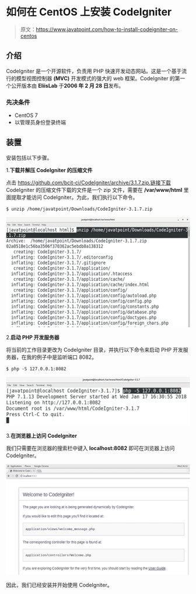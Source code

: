 # 如何在 CentOS 上安装 CodeIgniter

> 原文：<https://www.javatpoint.com/how-to-install-codeigniter-on-centos>

## 介绍

CodeIgniter 是一个开源软件，负责用 PHP 快速开发动态网站。这是一个基于流行的模型视图控制器 **(MVC)** 开发模式的强大的 web 框架。CodeIgniter 的第一个公开版本由 **EliisLab** 于**2006 年 2 月 28 日**发布。

### 先决条件

*   CentOS 7
*   以管理员身份登录终端

## 装置

安装包括以下步骤。

1.**下载并解压 CodeIgniter 的压缩文件**

点击 https://github.com/bcit-ci/CodeIgniter/archive/3.1.7.zip.链接下载 CodeIgniter 的压缩文件下载的文件是一个 zip 文件，需要在 **/var/www/html** 里面提取才能访问 CodeIgniter。为此，我们执行以下命令。

```
$ unzip /home/javatpoint/Downloads/CodeIgniter-3.1.7.zip  

```

![CentOS How to Install CodeIgniter on CentOS](img/7b68e0d971f3845857b720e95fb9c534.png)

2.**启动 PHP 开发服务器**

将当前的工作目录更改为 CodeIgniter 目录，并执行以下命令来启动 PHP 开发服务器，在我的例子中是监听端口 8082。

```
$ php -S 127.0.0.1:8082

```

![CentOS How to Install CodeIgniter on CentOS 1](img/1f79adbb3faed4f19a49098d479a18ec.png)

3.**在浏览器上访问 CodeIgniter**

我们只需要在浏览器的搜索栏中键入 **localhost:8082** 即可在浏览器上访问 CodeIgniter。

![CentOS How to Install CodeIgniter on CentOS 2](img/70fc4cdb42b200fc8eaf3f67f78ab6f1.png)

因此，我们已经安装并开始使用 CodeIgniter。